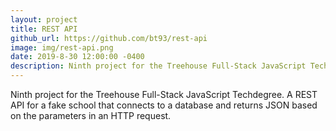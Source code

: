```yaml
---
layout: project
title: REST API
github_url: https://github.com/bt93/rest-api
image: img/rest-api.png
date: 2019-8-30 12:00:00 -0400
description: Ninth project for the Treehouse Full-Stack JavaScript Techdegree.
---
```

Ninth project for the Treehouse Full-Stack JavaScript Techdegree. A REST API for a fake school that connects to a database and returns JSON based on the parameters in an HTTP request.